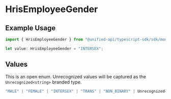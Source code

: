 # HrisEmployeeGender

## Example Usage

```typescript
import { HrisEmployeeGender } from "@unified-api/typescript-sdk/sdk/models/shared";

let value: HrisEmployeeGender = "INTERSEX";
```

## Values

This is an open enum. Unrecognized values will be captured as the `Unrecognized<string>` branded type.

```typescript
"MALE" | "FEMALE" | "INTERSEX" | "TRANS" | "NON_BINARY" | Unrecognized<string>
```